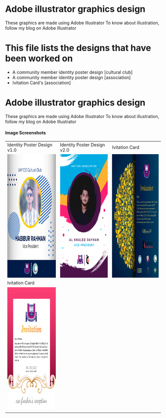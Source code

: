 # Adobe illustrator graphics design
 These graphics are made using Adobe Illustrator  To know about illustration, follow my blog on Adobe Illustrator

# This file lists the designs that have been worked on

* A community member identity poster design [cultural club]
* A community member identity poster design [association]
* Ivitation Card's [association]


# Adobe illustrator graphics design
 These graphics are made using Adobe Illustrator  To know about illustration, follow my blog on Adobe Illustrator


#### Image Screenshots

<table>
  <tr>
    <td>Identity Poster Design v1.0</td>
    <td>Identity Poster Design v2.0</td>
    <td>Ivitation Card</td>
  </tr>
    
  <tr>
    <td><img src="https://github.com/Rayhan1996/Adobe-illustrator-graphics-design/blob/main/cultural%20club%20poster/habibur%20rahman.png" width="400" height="400"></td>
    <td><img src="https://github.com/Rayhan1996/Adobe-illustrator-graphics-design/blob/main/UAP%20CSE%20ASSOCIATION%20POSTER/AL%20KHALED%20RAYHAN.png" width="400" height="400"></td>
    <td><img src="https://github.com/Rayhan1996/Adobe-illustrator-graphics-design/blob/main/Invitation%20Card%20Design/Invitation%20Card%20%5BFranky%20design%5D.png" width="380" height="400"</td>
  </tr>
     <tr>
    <td>Ivitation Card</td>
  </tr>


  <tr>
    <td><img src="https://github.com/Rayhan1996/Adobe-illustrator-graphics-design/blob/main/Invitation%20Card%20Design/Invitation%20Card%20%5Bformal%20design%5D.png" width="320" height="400"</td>

  </tr>

 </table>
